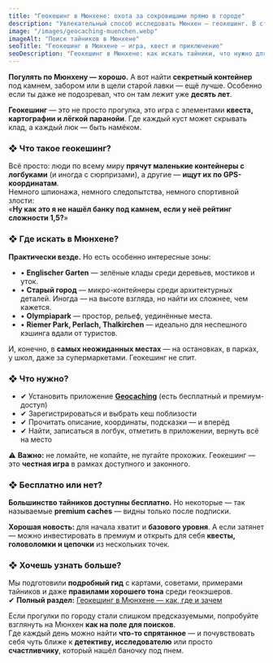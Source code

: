 ```yaml
---
title: "Геокешинг в Мюнхене: охота за сокровищами прямо в городе"
description: "Увлекательный способ исследовать Мюнхен — геокешинг. В статье рассказываем, как начать, какие приложения использовать, где искать тайники и почему это занятие подойдёт всей семье."
image: "/images/geocaching-muenchen.webp"
imageAlt: "Поиск тайников в Мюнхене"
seoTitle: "Геокешинг в Мюнхене — игра, квест и приключение"
seoDescription: "Геокешинг в Мюнхене: как искать тайники, что нужно для начала, где самые интересные места и почему это увлекательно. Гид для новичков и любителей."
---
```


**Погулять по Мюнхену — хорошо.** А вот найти **секретный контейнер** под камнем, забором или в щели старой лавки — ещё лучше. Особенно если ты даже не подозревал, что он там лежит уже **десять лет**.

**Геокешинг** — это не просто прогулка, это игра с элементами **квеста, картографии и лёгкой паранойи**. Где каждый куст может скрывать клад, а каждый люк — быть намёком.

### ❖ Что такое геокешинг?

Всё просто: люди по всему миру **прячут маленькие контейнеры с логбуками** (и иногда с сюрпризами), а другие — **ищут их по GPS-координатам**.  
Немного шпионажа, немного следопытства, немного спортивной злости:  
«**Ну как это я не нашёл банку под камнем, если у неё рейтинг сложности 1,5?**»

### ❖ Где искать в Мюнхене?

**Практически везде.** Но есть особенно интересные зоны:

- • **Englischer Garten** — зелёные клады среди деревьев, мостиков и уток.  
- • **Старый город** — микро-контейнеры среди архитектурных деталей. Иногда — на высоте взгляда, но найти их сложнее, чем кажется.  
- • **Olympiapark** — простор, рельеф, уединённые места.  
- • **Riemer Park, Perlach, Thalkirchen** — идеально для неспешного кэшинга вдали от туристов.  

И, конечно, в **самых неожиданных местах** — на остановках, в парках, у школ, даже за супермаркетами. Геокешинг не спит.

### ❖ Что нужно?

- ✔ Установить приложение [**Geocaching**](https://www.geocaching.com/play) (есть бесплатный и премиум-доступ)  
- ✔ Зарегистрироваться и выбрать кеш поблизости  
- ✔ Прочитать описание, координаты, подсказки — и вперёд  
- ✔ Найти, записаться в логбук, отметить в приложении, вернуть всё на место  

⚠️ **Важно:** не ломайте, не копайте, не пугайте прохожих. Геокешинг — это **честная игра** в рамках доступного и законного.

### ❖ Бесплатно или нет?

**Большинство тайников доступны бесплатно.** Но некоторые — так называемые **premium caches** — видны только после подписки.  

**Хорошая новость:** для начала хватит и **базового уровня**. А если затянет — можно инвестировать в премиум и открыть для себя **квесты, головоломки и цепочки** из нескольких точек.

### ❖ Хочешь узнать больше?

Мы подготовили **подробный гид** с картами, советами, примерами тайников и даже **правилами хорошего тона** среди геокэшеров.  
✔ **Полный раздел:** [Геокешинг в Мюнхене — как, где и зачем](https://munchen-vesti.de/geocaching-page)


Если прогулки по городу стали слишком предсказуемыми, попробуйте взглянуть на Мюнхен **как на поле для поисков**.  
Где каждый день можно найти **что-то спрятанное** — и почувствовать себя чуть ближе к **детективу, исследователю** или просто **счастливчику**, который нашёл баночку под пнем.
